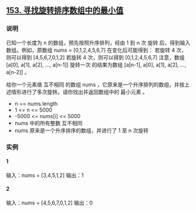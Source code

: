 ## [153. 寻找旋转排序数组中的最小值](https://leetcode-cn.com/problems/find-minimum-in-rotated-sorted-array/)

### 说明
已知一个长度为 n 的数组，预先按照升序排列，经由 1 到 n 次 旋转 后，得到输入数组。例如，原数组 nums = [0,1,2,4,5,6,7] 在变化后可能得到：
若旋转 4 次，则可以得到 [4,5,6,7,0,1,2]
若旋转 4 次，则可以得到 [0,1,2,4,5,6,7]
注意，数组 [a[0], a[1], a[2], ..., a[n-1]] 旋转一次 的结果为数组 [a[n-1], a[0], a[1], a[2], ..., a[n-2]] 。

给你一个元素值 互不相同 的数组 nums ，它原来是一个升序排列的数组，并按上述情形进行了多次旋转。请你找出并返回数组中的 最小元素 。

* n == nums.length
* 1 <= n <= 5000
* -5000 <= nums[i] <= 5000
* nums 中的所有整数 互不相同
* nums 原来是一个升序排序的数组，并进行了 1 至 n 次旋转

### 实例
#### 1
输入：nums = [3,4,5,1,2]
输出：1

#### 2
输入：nums = [4,5,6,7,0,1,2]
输出：0